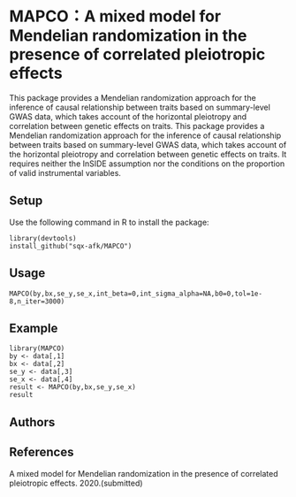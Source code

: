 # MAPCO：A mixed model for Mendelian randomization in the presence of correlated pleiotropic effects
This package provides a Mendelian randomization approach for the inference of causal relationship between traits based on summary-level GWAS data, which takes account of the horizontal pleiotropy and correlation between genetic effects on traits. 
This package provides a Mendelian randomization approach for the inference of causal relationship between traits based on summary-level GWAS data, which takes account of the horizontal pleiotropy and correlation between genetic effects on traits. It requires neither the InSIDE assumption nor the conditions on the proportion of valid instrumental variables.
## Setup
Use the following command in R to install the package:
```
library(devtools)
install_github("sqx-afk/MAPCO")
```
## Usage
```
MAPCO(by,bx,se_y,se_x,int_beta=0,int_sigma_alpha=NA,b0=0,tol=1e-8,n_iter=3000)
```
## Example 
```
library(MAPCO)
by <- data[,1]
bx <- data[,2]
se_y <- data[,3]
se_x <- data[,4]
result <- MAPCO(by,bx,se_y,se_x)
result
```
## Authors


## References

A mixed model for Mendelian randomization in the presence of correlated pleiotropic effects. 2020.(submitted)
